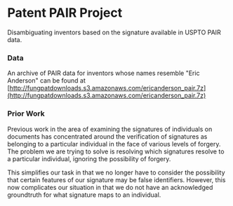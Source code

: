 # Patent PAIR Project

Disambiguating inventors based on the signature available in USPTO PAIR data.

### Data

An archive of PAIR data for inventors whose names resemble "Eric Anderson" can
be found at
[http://fungpatdownloads.s3.amazonaws.com/ericanderson_pair.7z](http://fungpatdownloads.s3.amazonaws.com/ericanderson_pair.7z)

### Prior Work

Previous work in the area of examining the signatures of individuals on
documents has concentrated around the verification of signatures as belonging
to a particular individual in the face of various levels of forgery. The
problem we are trying to solve is resolving which signatures resolve to a
particular individual, ignoring the possibility of forgery.

This simplifies our task in that we no longer have to consider the possibility
that certain features of our signature may be false identifiers. However, this
now complicates our situation in that we do not have an acknowledged
groundtruth for what signature maps to an individual.
